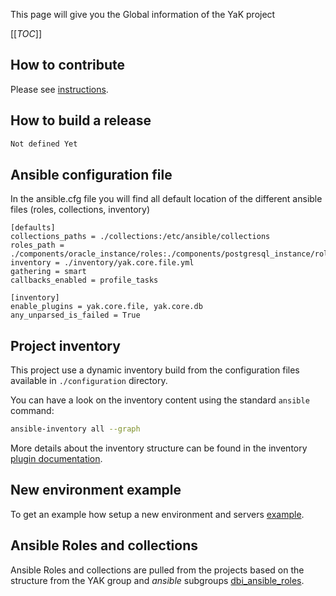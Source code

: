 This page will give you the Global information of the YaK project

[[_TOC_]]

## How to contribute

Please see [instructions](CONTRIBUTION.md).

## How to build a release

```bash
Not defined Yet
```

## Ansible configuration file

In the ansible.cfg file you will find all default location of the different ansible files (roles, collections, inventory)
```
[defaults]
collections_paths = ./collections:/etc/ansible/collections
roles_path = ./components/oracle_instance/roles:./components/postgresql_instance/roles:./components/sqlserver_instance/roles
inventory = ./inventory/yak.core.file.yml
gathering = smart
callbacks_enabled = profile_tasks

[inventory]
enable_plugins = yak.core.file, yak.core.db
any_unparsed_is_failed = True
```

## Project inventory

This project use a dynamic inventory build from the configuration files available in
`./configuration` directory.

You can have a look on the inventory content using the standard `ansible` command:

```bash
ansible-inventory all --graph
```

More details about the inventory structure can be found in the inventory
[plugin documentation](https://gitlab.com/dbiservices/yak/yak/-/tree/master/collections/ansible_collections/yak/core).

## New environment example

To get an example how setup a new environment and servers
[example](https://gitlab.com/dbiservices/yak/yak/-/blob/master/configuration/README.md).


## Ansible Roles and collections

Ansible Roles and collections are pulled from the projects based on the structure from the YAK group and *ansible* subgroups
[dbi_ansible_roles](https://gitlab.com/dbiservices/yak/yak_ansible_roles).





